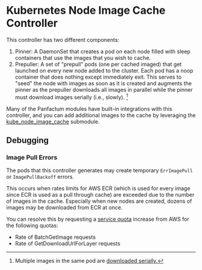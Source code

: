 # Kubernetes Node Image Cache Controller

This controller has two different components:

1. Pinner: A DaemonSet that creates a pod on each node filled with sleep containers that use the images that you wish to cache.
1. Prepuller: A set of "prepull" pods (one per cached imaged) that get launched on every new node added to the cluster. Each pod
has a noop container that does nothing except immediately exit. This serves to "seed" the node with images as soon as it is created
and augments the pinner as the prepuller downloads all images in parallel while the pinner must download images serially (i.e., slowly). [^1]

[^1]: Multiple images in the same pod are [downloaded serially.](https://kubernetes.io/docs/concepts/containers/images/#serial-and-parallel-image-pulls)

Many of the Panfactum modules have built-in integrations with this controller, and you can add additional
images to the cache by leveraging the [kube_node_image_cache](/main/reference/infrastructure-modules/submodule/kubernetes/kube_node_image_cache) submodule.

## Debugging

### Image Pull Errors

The pods that this controller generates may create temporary `ErrImagePull` or `ImagePullBackoff` errors. 

This occurs when rates limits for AWS ECR (which is used for every image since ECR is used as a pull through cache) are exceeded due
to the number of images in the cache. Especially when new nodes are created, dozens of images may be downloaded from ECR
at once.

You can resolve this by requesting a [service quota](https://docs.aws.amazon.com/AmazonECR/latest/userguide/service-quotas.html) increase from AWS
for the following quotas:

- Rate of BatchGetImage requests
- Rate of GetDownloadUrlForLayer requests
